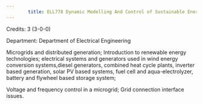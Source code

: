 ```yaml
---
        title: ELL778 Dynamic Modelling And Control of Sustainable Energy Systems
---
```

Credits: 3 (3-0-0)

Department: Department of Electrical Engineering

Microgrids and distributed generation; Introduction to renewable energy technologies; electrical systems and generators used in wind energy conversion systems,diesel generators, combined heat cycle plants, inverter based generation, solar PV based systems, fuel cell and aqua-electrolyzer, battery and flywheel based storage system;

Voltage and frequency control in a microgrid; Grid connection interface issues.